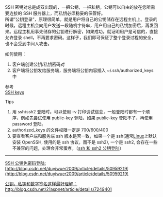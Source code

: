 SSH 密钥对总是成双出现的，一把公钥，一把私钥。公钥可以自由的放在您所需要连接的 SSH 服务器上，而私钥必须稳妥的保管好。  
所谓”公钥登录”，原理很简单，就是用户将自己的公钥储存在远程主机上。登录的时候，远程主机会向用户发送一段随机字符串，用户用自己的私钥加密后，再发回来。远程主机用事先储存的公钥进行解密，如果成功，就证明用户是可信的，直接允许登录 shell，不再要求密码。这样子，我们即可保证了整个登录过程的安全，也不会受到中间人攻击。

如何使用：  
1. 客户端创建公钥/私钥密码对  
2. 客户端将公钥发给服务端，服务端将公钥内容插入 ~/.ssh/authorized\_keys 中

参考  
[SSH keys](https://wiki.archlinux.org/index.php/SSH_keys_%28%E7%AE%80%E4%BD%93%E4%B8%AD%E6%96%87%29)

Tips  
1. 用 ssh/ssh2 登陆时，可以使用 -v 打印调试信息，一般登陆时都有一个顺序，例如先尝试使用 public-key 登陆，如果 public-key 登陆不了，再使用 password 登陆。  
2. authorized\_keys 的文件权限一定是 700/600/400  
3. 要查看客户端和服务端 ssh 版本是否一致，如果一个是 ssh\(通常[Linux](http://lib.csdn.net/base/linux)上默认安装 OpenSSH, 使用的是 ssh 协议，而不是 ssh2\), 一个是 ssh2, 会存在一些不兼容的问题，处理会非常蛋疼。（[ssh 和 ssh2 公钥登陆](http://blog.chinaunix.net/uid-26517277-id-4055228.html)）

---

[SSH 公钥免密码登陆: ](http://blog.csdn.net/duyiwuer2009/article/details/50959219)[http://blog.csdn.net/duyiwuer2009/article/details/50959219](http://blog.csdn.net/duyiwuer2009/article/details/50959219)

[公钥，私钥和数字签名这样最好理解：](http://blog.csdn.net/21aspnet/article/details/7249401)http://blog.csdn.net/21aspnet/article/details/7249401

